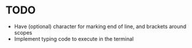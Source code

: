 # TODO

- Have (optional) character for marking end of line, and brackets around scopes
- Implement typing code to execute in the terminal
